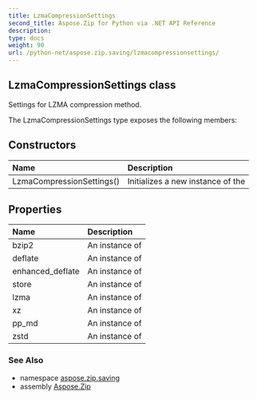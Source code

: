 ```yaml
---
title: LzmaCompressionSettings
second_title: Aspose.Zip for Python via .NET API Reference
description: 
type: docs
weight: 90
url: /python-net/aspose.zip.saving/lzmacompressionsettings/
---
```


## LzmaCompressionSettings class

Settings for LZMA compression method.

The LzmaCompressionSettings type exposes the following members:
## Constructors
| Name | Description |
| :- | :- |
|LzmaCompressionSettings()|Initializes a new instance of the|
## Properties
| Name | Description |
| :- | :- |
|bzip2|An instance of|
|deflate|An instance of|
|enhanced_deflate|An instance of|
|store|An instance of|
|lzma|An instance of|
|xz|An instance of|
|pp_md|An instance of|
|zstd|An instance of|

### See Also

* namespace [aspose.zip.saving](/zip/python-net/aspose.zip.saving/)
* assembly [Aspose.Zip](/zip/python-net/)

